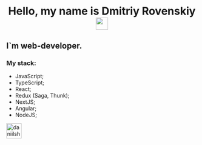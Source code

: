 <h1 align="center">Hello, my name is Dmitriy Rovenskiy<img
src="https://github.com/blackcater/blackcater/raw/main/images/Hi.gif" height="32" /></h1>

## I`m web-developer.

### My stack:
  - JavaScript;
  - TypeScript;
  - React;
  - Redux (Saga, Thunk);
  - NextJS;
  - Angular;
  - NodeJS;

<a href="https://t.me/wa1pper" target="blank"><img align="center" src="https://raw.githubusercontent.com/daniilshat/daniilshat/2d7eafe5250314b3d422c86b35de062e0f1f5178/icons/Telegram.svg" alt="daniilshat" height="40" width="40" /></a>
